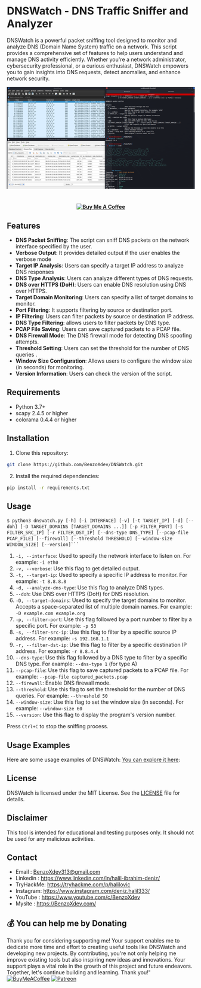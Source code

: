 # DNSWatch - DNS Traffic Sniffer and Analyzer
DNSWatch is a powerful packet sniffing tool designed to monitor and analyze DNS (Domain Name System) traffic on a network. This script provides a comprehensive set of features to help users understand and manage DNS activity efficiently. Whether you're a network administrator, cybersecurity professional, or a curious enthusiast, DNSWatch empowers you to gain insights into DNS requests, detect anomalies, and enhance network security.



<img src="img/dnswatch.png">
<h4 align="center">
<br>
   <a href="https://buymeacoffee.com/BenzoXdev" target="_blank"><img src="https://cdn.buymeacoffee.com/buttons/default-orange.png" alt="Buy Me A Coffee" height="41" width="174"></a>
</h4>


## Features

- **DNS Packet Sniffing**: The script can sniff DNS packets on the network interface specified by the user.
- **Verbose Output**: It provides detailed output if the user enables the verbose mode
- **Target IP Analysis**: Users can specify a target IP address to analyze DNS responses 
- **DNS Type Analysis**: Users can analyze different types of DNS requests.
- **DNS over HTTPS (DoH)**: Users can enable DNS resolution using DNS over HTTPS.
- **Target Domain Monitoring**: Users can specify a list of target domains to monitor.
- **Port Filtering**: It supports filtering by source or destination port.
- **IP Filtering**: Users can filter packets by source or destination IP address.
- **DNS Type Filtering**: allows users to filter packets by DNS type.
- **PCAP File Saving**: Users can save captured packets to a PCAP file.
- **DNS Firewall Mode**: The DNS firewall mode for detecting DNS spoofing attempts.
- **Threshold Setting**: Users can set the threshold for the number of DNS queries .
- **Window Size Configuration**: Allows users to configure the window size (in seconds) for monitoring.
- **Version Information**: Users can check the version of the script.


## Requirements

- Python 3.7+
- scapy 2.4.5 or higher
- colorama 0.4.4 or higher

## Installation

1. Clone this repository:

```bash
git clone https://github.com/BenzoXdev/DNSWatch.git
```

2. Install the required dependencies:

```bash
pip install -r requirements.txt
```

## Usage

```
$ python3 dnswatch.py [-h] [-i INTERFACE] [-v] [-t TARGET_IP] [-d] [--doh] [-D TARGET_DOMAINS [TARGET_DOMAINS ...]] [-p FILTER_PORT] [-s FILTER_SRC_IP] [-r FILTER_DST_IP] [--dns-type DNS_TYPE] [--pcap-file PCAP_FILE] [--firewall] [--threshold THRESHOLD] [--window-size WINDOW_SIZE] [--version]```
```

1. `-i, --interface`: Used to specify the network interface to listen on. For example: `-i eth0`
2. `-v, --verbose`: Use this flag to get detailed output.
3. `-t, --target-ip`: Used to specify a specific IP address to monitor. For example: `-t 8.8.8.8`
4. `-d, --analyze-dns-type`: Use this flag to analyze DNS types.
5. `--doh`: Use DNS over HTTPS (DoH) for DNS resolution.
6. `-D, --target-domains`: Used to specify the target domains to monitor. Accepts a space-separated list of multiple domain names. For example: `-D example.com example.org`
7. `-p, --filter-port`: Use this flag followed by a port number to filter by a specific port. For example: `-p 53`
8. `-s, --filter-src-ip`: Use this flag to filter by a specific source IP address. For example: `-s 192.168.1.1`
9. `-r, --filter-dst-ip`: Use this flag to filter by a specific destination IP address. For example: `-r 8.8.4.4`
10. `--dns-type`: Use this flag followed by a DNS type to filter by a specific DNS type. For example: `--dns-type 1` (for type A)
11. `--pcap-file`: Use this flag to save captured packets to a PCAP file. For example: `--pcap-file captured_packets.pcap`
12. `--firewall`: Enable DNS firewall mode.
13. `--threshold`: Use this flag to set the threshold for the number of DNS queries. For example: `--threshold 50`
14. `--window-size`: Use this flag to set the window size (in seconds). For example: `--window-size 60`
15. `--version`: Use this flag to display the program's version number.


Press `Ctrl+C` to stop the sniffing process.

## Usage Examples

Here are some usage examples of DNSWatch: [You can explore it here](https://BenzoXdev.com/2023/09/05/dnswatch-dns-traffic-analyzer/):


## License

DNSWatch is licensed under the MIT License. See the [LICENSE](LICENSE) file for details.

## Disclaimer

This tool is intended for educational and testing purposes only. It should not be used for any malicious activities.

## Contact

- Email    : BenzoXdev313@gmail.com
- Linkedin : https://www.linkedin.com/in/halil-ibrahim-deniz/
- TryHackMe: https://tryhackme.com/p/halilovic
- Instagram: https://www.instagram.com/deniz.halil333/
- YouTube  : https://www.youtube.com/c/BenzoXdev
- Mysite   : https://BenzoXdev.com/

## 💰 You can help me by Donating
Thank you for considering supporting me! Your support enables me to dedicate more time and effort to creating useful tools like DNSWatch and developing new projects. By contributing, you're not only helping me improve existing tools but also inspiring new ideas and innovations. Your support plays a vital role in the growth of this project and future endeavors. Together, let's continue building and learning. Thank you!"
[![BuyMeACoffee](https://img.shields.io/badge/Buy%20Me%20a%20Coffee-ffdd00?style=for-the-badge&logo=buy-me-a-coffee&logoColor=black)](https://buymeacoffee.com/BenzoXdev) 
[![Patreon](https://img.shields.io/badge/Patreon-F96854?style=for-the-badge&logo=patreon&logoColor=white)](https://patreon.com/BenzoXdev) 

  

